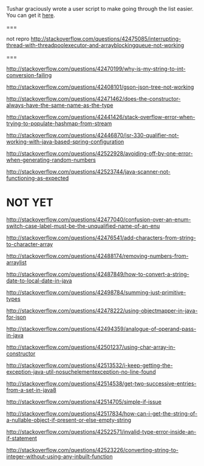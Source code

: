 Tushar graciously wrote a user script to make going through the list easier. You can get it [here](https://github.com/tusharjadhav219/Userscript-for-delete-candidates).

===

not repro http://stackoverflow.com/questions/42475085/interrupting-thread-with-threadpoolexecutor-and-arrayblockingqueue-not-working



===

http://stackoverflow.com/questions/42470199/why-is-my-string-to-int-conversion-failing

http://stackoverflow.com/questions/42408101/gson-json-tree-not-working

http://stackoverflow.com/questions/42471462/does-the-constructor-always-have-the-same-name-as-the-type

http://stackoverflow.com/questions/42441426/stack-overflow-error-when-trying-to-populate-hashmap-from-stream

http://stackoverflow.com/questions/42446870/jsr-330-qualifier-not-working-with-java-based-spring-configuration

http://stackoverflow.com/questions/42522928/avoiding-off-by-one-error-when-generating-random-numbers

http://stackoverflow.com/questions/42523744/java-scanner-not-functioning-as-expected

NOT YET
=====

http://stackoverflow.com/questions/42477040/confusion-over-an-enum-switch-case-label-must-be-the-unqualified-name-of-an-enu

http://stackoverflow.com/questions/42476541/add-characters-from-string-to-character-array

http://stackoverflow.com/questions/42488174/removing-numbers-from-arraylist

http://stackoverflow.com/questions/42487849/how-to-convert-a-string-date-to-local-date-in-java

http://stackoverflow.com/questions/42498784/summing-just-primitive-types

http://stackoverflow.com/questions/42478222/using-objectmapper-in-java-for-json

http://stackoverflow.com/questions/42494359/analogue-of-operand-pass-in-java

http://stackoverflow.com/questions/42501237/using-char-array-in-constructor

http://stackoverflow.com/questions/42513532/i-keep-getting-the-exception-java-util-nosuchelementexception-no-line-found

http://stackoverflow.com/questions/42514538/get-two-successive-entries-from-a-set-in-java8

http://stackoverflow.com/questions/42514705/simple-if-issue

http://stackoverflow.com/questions/42517834/how-can-i-get-the-string-of-a-nullable-object-if-present-or-else-empty-string

http://stackoverflow.com/questions/42522571/invalid-type-error-inside-an-if-statement

http://stackoverflow.com/questions/42523226/converting-string-to-integer-without-using-any-inbuilt-function